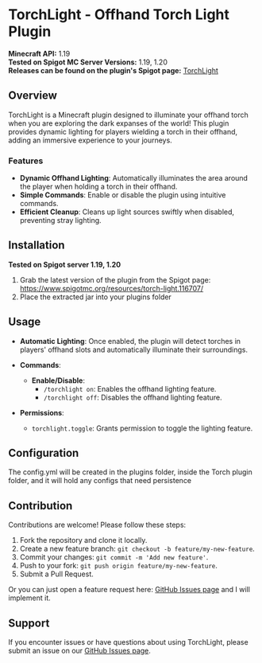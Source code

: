  # TorchLight - Offhand Torch Light Plugin

**Minecraft API:** 1.19  
**Tested on Spigot MC Server Versions:** 1.19, 1.20  
**Releases can be found on the plugin's Spigot page:** [TorchLight](https://www.spigotmc.org/resources/torch-light.116707/)

## Overview

TorchLight is a Minecraft plugin designed to illuminate your offhand torch when you
are exploring the dark expanses of the world! This plugin provides dynamic lighting for players wielding a
torch in their offhand, adding an immersive experience to your journeys.

### Features

- **Dynamic Offhand Lighting**: Automatically illuminates the area around the player when holding a torch in their
  offhand.
- **Simple Commands**: Enable or disable the plugin using intuitive commands.
- **Efficient Cleanup**: Cleans up light sources swiftly when disabled, preventing stray lighting.

## Installation

**Tested on Spigot server 1.19, 1.20**

1. Grab the latest version of the plugin from the Spigot page: https://www.spigotmc.org/resources/torch-light.116707/
2. Place the extracted jar into your plugins folder

## Usage

- **Automatic Lighting**: Once enabled, the plugin will detect torches in players' offhand slots and automatically
  illuminate their surroundings.

- **Commands**:
    - **Enable/Disable**:
        - `/torchlight on`: Enables the offhand lighting feature.
        - `/torchlight off`: Disables the offhand lighting feature.

- **Permissions**:
    - `torchlight.toggle`: Grants permission to toggle the lighting feature.

## Configuration

The config.yml will be created in the plugins folder, inside the Torch plugin folder, and it will hold any configs that
need persistence

## Contribution

Contributions are welcome! Please follow these steps:

1. Fork the repository and clone it locally.
2. Create a new feature branch: `git checkout -b feature/my-new-feature`.
3. Commit your changes: `git commit -m 'Add new feature'`.
4. Push to your fork: `git push origin feature/my-new-feature`.
5. Submit a Pull Request.

Or you can just open a feature request
here: [GitHub Issues page](https://github.com/stdNullPtr/spigot_offhandTorch/issues) and I will implement it.

## Support

If you encounter issues or have questions about using TorchLight, please submit an issue on
our [GitHub Issues page](https://github.com/stdNullPtr/spigot_offhandTorch/issues).
